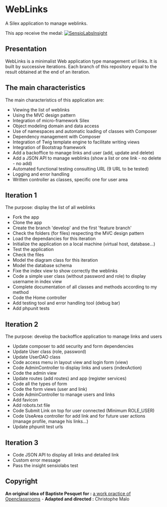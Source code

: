 # WebLinks

A Silex application to manage weblinks.

This app receive the medal:
[![SensioLabsInsight](https://insight.sensiolabs.com/projects/fd378d3a-d6b2-4102-a861-847ada2c7037/big.png)](https://insight.sensiolabs.com/projects/fd378d3a-d6b2-4102-a861-847ada2c7037)

## Presentation
WebLinks is a minimalist Web application type management url links. It is built by successive iterations. Each branch of this repository equal to the result obtained at the end of an iteration.

## The main characteristics
The main characteristics of this application are:

- Viewing the list of weblinks
- Using the MVC design pattern
- Integration of micro-framework Silex
- Object modeling domain and data access
- Use of namespaces and automatic loading of classes with Composer
- Dependency management with Composer
- Integration of Twig template engine to facilitate writing views
- Integration of Bootstrap framework
- Add a backoffice to manage links and user (add, update and delete)
- Add a JSON API to manage weblinks (show a list or one link - no delete - no add)
- Automated functional testing consulting URL (9 URL to be tested)
- Logging and error handling
- Written controller as classes, specific one for user area

## Iteration 1

The purpose: display the list of all weblinks

- Fork the app
- Clone the app
- Create the branch 'develop' and the first 'feature branch'
- Check the folders (for files) respecting the MVC design pattern
- Load the dependancies for this iteration
- Initialize the application on a local machine (virtual host, database...)
- Test the application
- Check the files
- Model the diagram class for this iteration
- Model the database schema
- Fixe the index view to show correctly the weblinks
- Code a simple user class (without password and role) to display username in index view
- Complete documentation of all classes and methods according to my method
- Code the Home controller
- Add testing tool and error handling tool (debug bar)
- Add phpunit tests

## Iteration 2

The purpose: develop the backoffice application to manage links and users

- Update composer to add security and form dependencies
- Update User class (role, password)
- Update UserDAO class
- Code access menu in layout view and login form (view)
- Code AdminController to display links and users (indexAction)
- Code the admin view
- Update routes (add routes) and app (register services)
- Code all the types of form
- Code the form views (user and link)
- Code AdminController to manage users and links
- Add favicon
- Add robots.txt file
- Code Submit Link on top for user connected (Minimum ROLE_USER)
- Code UseArea controller for add link and for future user actions (manage profile, manage his links...)
- Update phpunit test urls

## Iteration 3

- Code JSON API to display all links and detailed link
- Custom error message
- Pass the insight sensiolabs test

## Copyright
**An original idea of Baptiste Pesquet for :** [a work practice of Openclassrooms](https://openclassrooms.com/courses/evoluez-vers-une-architecture-php-professionnelle) - **Adapted and directed :** Christophe Malo
